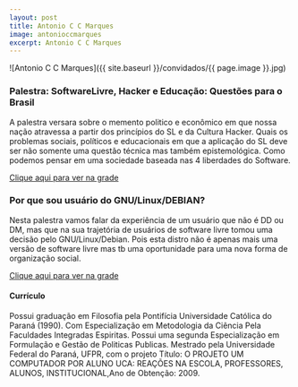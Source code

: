 ```yaml
---
layout: post
title: Antonio C C Marques
image: antonioccmarques
excerpt: Antonio C C Marques
---
```

![Antonio C C Marques]({{ site.baseurl }}/convidados/{{ page.image }}.jpg)


### Palestra: SoftwareLivre, Hacker e Educação: Questões para o Brasil

A palestra versara sobre o memento politico e econômico em que nossa nação atravessa a partir dos princípios do SL e da Cultura Hacker. Quais os problemas sociais, políticos e educacionais em que a aplicação do SL deve ser não somente uma questão técnica mas também epistemológica. Como podemos pensar em uma sociedade baseada nas 4 liberdades do Software.

[Clique aqui para ver na grade](http://sistema.ftsl.org.br/ftsl9/grade/detail.html?pid=198)

### Por que sou usuário do GNU/Linux/DEBIAN?

Nesta palestra vamos falar da experiência de um usuário que não é DD ou DM, mas que na sua trajetória de usuários de software livre tomou uma decisão pelo GNU/Linux/Debian. Pois esta distro não é apenas mais uma versão de software livre mas tb uma oportunidade para uma nova forma de organização social.

[Clique aqui para ver na grade](https://ftsl.websiteseguro.com/ftsl9/grade/detail.html?pid=322)

#### Currículo
Possui graduação em Filosofia pela Pontifícia Universidade Católica do Paraná (1990). Com Especialização em Metodologia da Ciência Pela Faculdades Integradas Espiritas. Possui uma segunda Especialização em Formulação e Gestão de Politicas Publicas. Mestrado pela Universidade Federal do Paraná, UFPR, com o projeto Título: O PROJETO UM COMPUTADOR POR ALUNO UCA: REAÇÕES NA ESCOLA, PROFESSORES, ALUNOS, INSTITUCIONAL,Ano de Obtenção: 2009.



